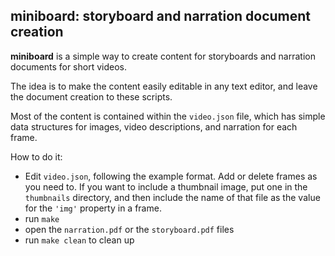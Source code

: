 ## miniboard: storyboard and narration document creation 

**miniboard** is a simple way to create content for storyboards and narration
documents for short videos.

The idea is to make the content easily editable in any text editor, and leave
the document creation to these scripts.

Most of the content is contained within the `video.json` file, which has
simple data structures for images, video descriptions, and narration for
each frame.

How to do it:

- Edit `video.json`, following the example format. Add or delete frames
  as you need to. If you want to include a thumbnail image, put one
  in the `thumbnails` directory, and then include the name of that file
  as the value for the `'img'` property in a frame.
- run `make`
- open the `narration.pdf` or the `storyboard.pdf` files
- run `make clean` to clean up

